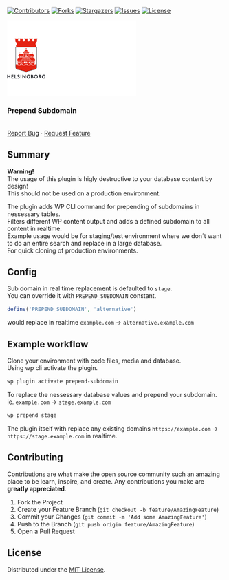 <!-- SHIELDS -->
[![Contributors][contributors-shield]][contributors-url]
[![Forks][forks-shield]][forks-url]
[![Stargazers][stars-shield]][stars-url]
[![Issues][issues-shield]][issues-url]
[![License][license-shield]][license-url]

<p>
  <a href="https://github.com/helsingborg-stad/prepend-subdomain">
    <img src="docs/images/hbg-github-logo-combo.png" alt="Logo" width="300">
  </a>
</p>
<h3>Prepend Subdomain</h3>
<p>
  <br />
  <a href="https://github.com/helsingborg-stad/prepend-subdomain/issues">Report Bug</a>
  ·
  <a href="https://github.com/helsingborg-stad/prepend-subdomain/issues">Request Feature</a>
</p>

## Summary
**Warning!**  
The usage of this plugin is higly destructive to your database content by design!  
This should not be used on a production environment.

The plugin adds WP CLI command for prepending of subdomains in nessessary tables.  
Filters different WP content output and adds a defined subdomain to all content in realtime.  
Example usage would be for staging/test environment where we don´t want to do an entire search and replace in a large database.  
For quick cloning of production environments.

## Config
Sub domain in real time replacement is defaulted to `stage`.  
You can override it with `PREPEND_SUBDOMAIN` constant. 
```php
define('PREPEND_SUBDOMAIN', 'alternative')
```
would replace in realtime `example.com` -> `alternative.example.com`

## Example workflow
Clone your environment with code files, media and database.  
Using wp cli activate the plugin.  
```bash
wp plugin activate prepend-subdomain
```
To replace the nessessary database values and prepend your subdomain. ie. `example.com` -> `stage.example.com`
```bash
wp prepend stage
```
The plugin itself with replace any existing domains `https://example.com` -> `https://stage.example.com` in realtime.


## Contributing

Contributions are what make the open source community such an amazing place to be learn, inspire, and create. Any contributions you make are **greatly appreciated**.

1. Fork the Project
2. Create your Feature Branch (`git checkout -b feature/AmazingFeature`)
3. Commit your Changes (`git commit -m 'Add some AmazingFeature'`)
4. Push to the Branch (`git push origin feature/AmazingFeature`)
5. Open a Pull Request



## License

Distributed under the [MIT License][license-url].


<!-- MARKDOWN LINKS & IMAGES -->
<!-- https://www.markdownguide.org/basic-syntax/#reference-style-links -->
[contributors-shield]: https://img.shields.io/github/contributors/helsingborg-stad/prepend-subdomain.svg?style=flat-square
[contributors-url]: https://github.com/helsingborg-stad/prepend-subdomain/graphs/contributors
[forks-shield]: https://img.shields.io/github/forks/helsingborg-stad/prepend-subdomain.svg?style=flat-square
[forks-url]: https://github.com/helsingborg-stad/prepend-subdomain/network/members
[stars-shield]: https://img.shields.io/github/stars/helsingborg-stad/prepend-subdomain.svg?style=flat-square
[stars-url]: https://github.com/helsingborg-stad/prepend-subdomain/stargazers
[issues-shield]: https://img.shields.io/github/issues/helsingborg-stad/prepend-subdomain.svg?style=flat-square
[issues-url]: https://github.com/helsingborg-stad/prepend-subdomain/issues
[license-shield]: https://img.shields.io/github/license/helsingborg-stad/prepend-subdomain.svg?style=flat-square
[license-url]: https://raw.githubusercontent.com/helsingborg-stad/prepend-subdomain/main/LICENSE
